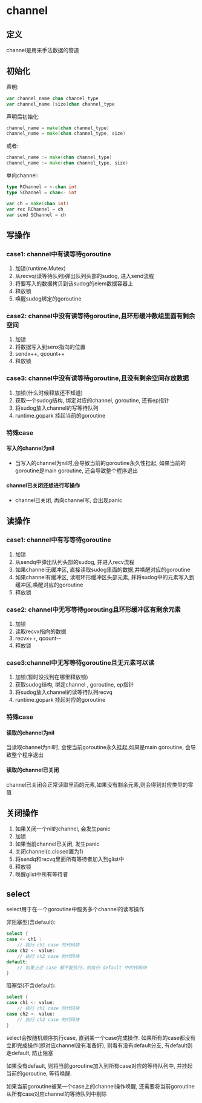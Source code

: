 # channel

## 定义

channel是用来手法数据的管道

## 初始化

声明:

``` go
var channel_name chan channel_type
var channel_name [size]chan channel_type
```

声明后初始化:

``` go
channel_name = make(chan channel_type)
channel_name = make(chan channel_type, size)
```

或者:

``` go
channel_name := make(chan channel_type)
channel_name := make(chan channel_type, size)
```

单向channel:

``` go
type RChannel = <-chan int
type SChannel = chan<- int

var ch = make(chan int)
var rec RChannel = ch
var send SChannel = ch
```

## 写操作

### case1:  channel中有读等待goroutine

1. 加锁(runtime.Mutex)
2. 从recvq(读等待队列)弹出队列头部的sudog, 进入send流程
3. 将要写入的数据拷贝到该sudog的elem数据容器上
4. 释放锁
5. 唤醒sudog绑定的goroutine

### case2: channel中没有读等待goroutine,且环形缓冲数组里面有剩余空间

1. 加锁
2. 将数据写入到senx指向的位置
3. sendx++, qcount++
4. 释放锁

### case3: channel中没有读等待goroutine,且没有剩余空间存放数据

1. 加锁(什么时候释放还不知道)
2. 获取一个sudog结构, 绑定对应的channel, goroutine, 还有ep指针
3. 将sudog放入channel的写等待队列
4. runtime.gopark 挂起当前的goroutine

### 特殊case

#### 写入的channel为nil

- 当写入的channel为nil时,会导致当前的goroutine永久性挂起,  如果当前的goroutine是main goroutine, 还会导致整个程序退出

#### channel已关闭还想进行写操作

- channel已关闭, 再向channel写, 会出现panic



## 读操作

### case1: channel中有写等待goroutine

1. 加锁
2. 从sendq中弹出队列头部的sudog, 并进入recv流程
3. 如果channel无缓冲区, 直接读取sudog里面的数据,并唤醒对应的goroutine
4. 如果channel有缓冲区, 读取环形缓冲区头部元素, 并将sudog中的元素写入到缓冲区,唤醒对应的goroutine
5. 释放锁

### case2: channel中无写等待gorouting且环形缓冲区有剩余元素

1. 加锁
2. 读取recvx指向的数据
3. recvx++, qcount--
4. 释放锁

### case3:channel中无写等待goroutine且无元素可以读

1. 加锁(暂时没找到在哪里释放锁)
2. 获取sudog结构, 绑定channel , goroutine, ep指针
3. 将sudog放入channel的读等待队列recvq
4. runtime.gopark 挂起对应的goroutine

### 特殊case

#### 读取的channel为nil

当读取channel为nil时, 会使当前goroutine永久挂起,如果是main goroutine, 会导致整个程序退出
#### 读取的channel已关闭

channel已关闭会正常读取里面的元素,如果没有剩余元素,则会得到对应类型的零值



## 关闭操作

1. 如果关闭一个nil的channel, 会发生panic
2. 加锁
3. 如果当前channel已关闭, 发生panic
4. 关闭channel(c.closed置为1)
5. 将sendq和recvq里面所有等待者加入到glist中
6. 释放锁
7. 唤醒glist中所有等待者



## select

select用于在一个goroutine中服务多个channel的读写操作

非阻塞型(含default):

``` go
select {
case <- ch1 :
    // 执行 ch1 case 的代码块
case ch2 <- value:
    // 执行 ch2 case 的代码块
default:
    // 如果上述 case 都不能执行，则执行 default 中的代码块
}
```

阻塞型(不含default):

``` go
select {
case ch1 <- value:
    // 执行 ch1 case 的代码块
case ch2 <- value:
    // 执行 ch2 case 的代码块
}
```



select会按随机顺序执行case, 直到某一个case完成操作. 如果所有的case都没有立即完成操作(即对应channel没有准备好), 则看有没有default分支, 有default则走default, 防止阻塞

如果没有default, 则将当前goroutine加入到所有case对应的等待队列中, 并挂起当前的goroutine, 等待唤醒. 

如果当前goroutine被某一个case上的channel操作唤醒, 还需要将当前goroutine从所有case对应channel的等待队列中剔除